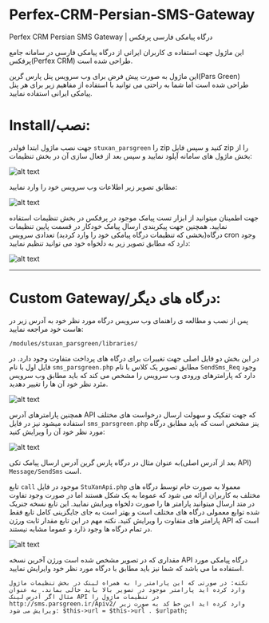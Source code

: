 # Perfex-CRM-Persian-SMS-Gateway
Perfex CRM Persian SMS Gateway | درگاه پیامکی فارسی پرفکس

این ماژول جهت استفاده ی کاربران ایرانی از درگاه پیامکی فارسی در سامانه جامع پرفکس(Perfex CRM) طراحی شده است.

این ماژول به صورت پیش فرض برای وب سرویس پنل پارس گرین(Pars Green) طراحی شده است اما شما به راحتی می توانید با استفاده از مفاهیم زیر برای هر پنل پیامکی ایرانی استفاده نمایید.

# Install/نصب:

جهت نصب ماژول ابتدا فولدر `stuxan_parsgreen` را zip کنید و سپس فایل zip   را از بخش ماژول های سامانه آپلود نمایید و سپس بعد از فعال سازی آن در بخش تنظیمات:

![alt text](https://file.stuxan.ir/stuxan_parsgreen_sms_2.png)

مطابق تصویر زیر اطلاعات وب سرویس خود را وارد نمایید:

![alt text](https://file.stuxan.ir/stuxan_parsgreen_sms_1.png)

جهت اطمینان میتوانید از ابزار تست پیامک موجود در پرفکس در بخش تنظیمات استفاده نمایید.
همچنین جهت پیکربندی ارسال پیامک خودکار در قسمت پایین تنظیمات درگاه(بخشی که تنظیمات درگاه پیامکی خود را وارد کردید) تعدادی سرویس cron وجود دارد که مطابق تصویر زیر به دلخواه خود می توانید تنظیم نمایید:

![alt text](https://file.stuxan.ir/stuxan_parsgreen_sms_3.png)

---

# Custom Gateway/درگاه های دیگر:

پس از نصب و مطالعه ی راهنمای وب سرویس درگاه مورد نظر خود به آدرس زیر در هاست خود مراجعه نمایید:

`/modules/stuxan_parsgreen/libraries/`

در این بخش دو فایل اصلی جهت تغییرات برای درگاه های پرداخت متفاوت وجود دارد. در فایل اول با نام `sms_parsgreen.php` مطابق تصویر یک کلاس با نام `SendSms_Req` وجود دارد که پارامترهای ورودی وب سرویس را مشخص می کند که باید مطابق وب سرویس مئرد نظر خود آن ها را تغییر دهدید.

![alt text](https://file.stuxan.ir/stuxan_parsgreen_sms_4.png)

همچنین پارامترهای آدرس API که جهت تفکیک و سهولت ارسال درخواست های مختلف استفاده میشود نیز در فایل `sms_parsgreen.php` ینز مشخص است که باید مطابق درگاه مورد نظر خود آن را ویرایش کنید:

![alt text](https://file.stuxan.ir/stuxan_parsgreen_sms_5.png?)

به عنوان مثال در درگاه پارس گرین آدرس ارسال پیامک تکی(بعد از آدرس اصلی API) `Message/SendSms` است.

تابع `call` موجود در فایل `StuXanApi.php` معمولا به صورت خام توسط درگاه های مختلف به کاربران ارائه می شود که عموما به یک شکل هستند اما در صورت وجود تفاوت در متد ارسال میتوانید پارامتر ها را صورت دلخواه ویرایش نمایید. این تابع نسخه جنریک شده توابع معمولی درگاه های مختلف است و بهتر است به جای جایگزینی کامل تابع فقط پارامتر های متفاوت را ویرایش کنید. نکته مهم در این تابع مقدار ثابت ورژن API است که در تمام درگاه ها وجود ذارد و عموما مشابه نیستند.

![alt text](https://file.stuxan.ir/stuxan_parsgreen_sms_6.jpg)

مقداری که در تصویر مشخص شده است ورژن آخرین نسخه API درگاه پیامکی مورد استفاده ما می باشد که شما نیز باید مطابق با درگاه مورد نظر خود وایرایش نمایید.

`نکته: در صورتی که این پارامتر را به همراه لینک در بخش تنظیمات ماژول وارد کرده اید پارامتر موجود در تصویر بالا باید خالی بماند. به عنوان مثال اگر آدرس لینک API در تنظیمات ماژول را http://sms.parsgreen.ir/Apiv2/ وارد کرده اید این خط کد به صورت زیر ویرایش می شود:
$this->url = $this->url . $urlpath;`

